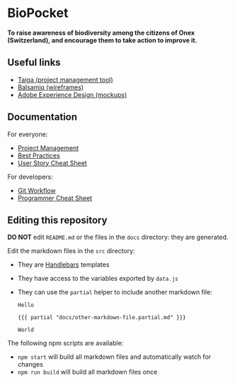 # BioPocket

**To raise awareness of biodiversity among the citizens of Onex (Switzerland), and encourage them to take action to improve it.**



## Useful links

* [Taiga (project management tool)](https://tree.taiga.io/project/mei-biopocket)
* [Balsamiq (wireframes)](https://comem.mybalsamiq.com/projects/biopocket/grid)
* [Adobe Experience Design (mockups)](https://xd.adobe.com/view/c3917f9c-2a66-4f0a-a5f6-e2c1f424079b/)



## Documentation

For everyone:

* [Project Management](docs/PROJECT-MANAGEMENT.md)
* [Best Practices](docs/BEST-PRACTICES.md)
* [User Story Cheat Sheet](docs/USER-STORY-CHEAT-SHEET.md)

For developers:

* [Git Workflow](docs/GIT-WORKFLOW.md)
* [Programmer Cheat Sheet](docs/PROGRAMMER-CHEAT-SHEET.md)



## Editing this repository

**DO NOT** edit `README.md` or the files in the `docs` directory: they are generated.

Edit the markdown files in the `src` directory:

* They are [Handlebars][handlebars] templates
* They have access to the variables exported by `data.js`
* They can use the `partial` helper to include another markdown file:

  ```
  Hello

  {{{ partial "docs/other-markdown-file.partial.md" }}}

  World
  ```

The following npm scripts are available:

* `npm start` will build all markdown files and automatically watch for changes
* `npm run build` will build all markdown files once



[handlebars]: http://handlebarsjs.com

